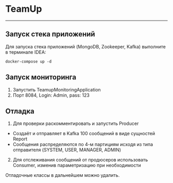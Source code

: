 # TeamUp

---
## Запуск стека приложений

Для запуска стека приложений (MongoDB, Zookeeper, Kafka) выполните в терминале IDEA:

    docker-compose up -d


## Запуск мониторинга

1. Запустить TeamupMonitoringApplication
2. Порт 8084, Login: Admin, pass: 123


## Отладка

1. Для проверки раскомментировать и запустить Producer
* Создаёт и отправляет в Kafka 100 сообщений в виде сущностей Report
* Сообщения распределяются по 4-м партициям исходя из типа отправителя (SYSTEM, USER, MANAGER, ADMIN)
2. Для отслеживания сообщений от продюсеров использовать Consumer, изменив параметризацию при необходимости

Отладочные классы в дальнейшем можно удалить.